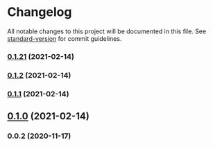 # Changelog

All notable changes to this project will be documented in this file. See [standard-version](https://github.com/conventional-changelog/standard-version) for commit guidelines.

### [0.1.21](https://github.com/NOcooker/xpots/compare/v0.1.2...v0.1.21) (2021-02-14)

### [0.1.2](https://github.com/NOcooker/xpots/compare/v0.1.1...v0.1.2) (2021-02-14)

### [0.1.1](https://github.com/NOcooker/xpots/compare/v0.1.0...v0.1.1) (2021-02-14)

## [0.1.0](https://github.com/NOcooker/xpots/compare/v0.0.2...v0.1.0) (2021-02-14)

### 0.0.2 (2020-11-17)
